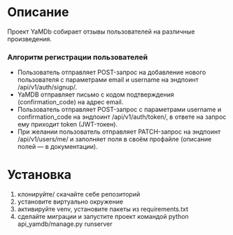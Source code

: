 # Описание

Проект YaMDb собирает отзывы пользователей на различные произведения.

### Алгоритм регистрации пользователей
* Пользователь отправляет POST-запрос на добавление нового пользователя с параметрами email и username на эндпоинт /api/v1/auth/signup/.
* YaMDB отправляет письмо с кодом подтверждения (confirmation_code) на адрес email.
* Пользователь отправляет POST-запрос с параметрами username и confirmation_code на эндпоинт /api/v1/auth/token/, в ответе на запрос ему приходит token (JWT-токен).
* При желании пользователь отправляет PATCH-запрос на эндпоинт /api/v1/users/me/ и заполняет поля в своём профайле (описание полей — в документации).

# Установка

1. клонируйте/ скачайте себе репозиторий
2. установите виртуально окружение
3. активируйте venv, установите пакеты из requirements.txt
4. сделайте миграции и запустите проект командой python api_yamdb/manage.py runserver
